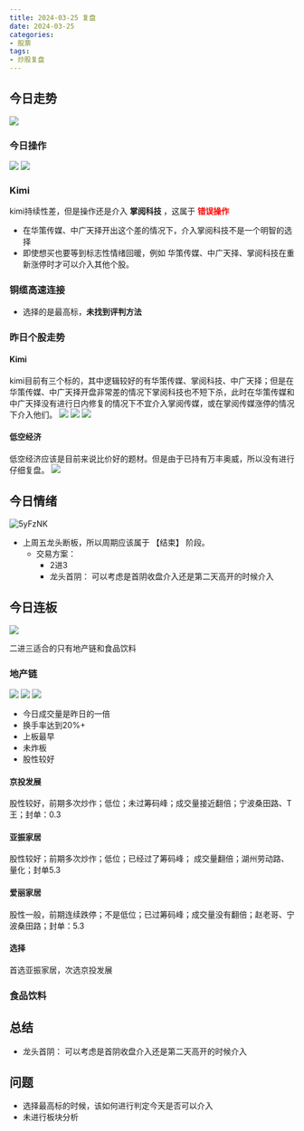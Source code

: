 ```yaml
---
title: 2024-03-25 复盘
date: 2024-03-25
categories:
- 股票
tags:
- 炒股复盘
---
```





## 今日走势
![](https://zhangjiahao-prd.oss-cn-beijing.aliyuncs.com/20240325225156.png)
### 今日操作
![](https://zhangjiahao-prd.oss-cn-beijing.aliyuncs.com/20240325223337.png)
![](https://zhangjiahao-prd.oss-cn-beijing.aliyuncs.com/20240325223422.png)
### Kimi
kimi持续性差，但是操作还是介入 **掌阅科技** ，这属于 **<font color ="red">错误操作</font>**
- 在华策传媒、中广天择开出这个差的情况下，介入掌阅科技不是一个明智的选择
- 即使想买也要等到标志性情绪回暖，例如 华策传媒、中广天择、掌阅科技在重新涨停时才可以介入其他个股。
### 铜缆高速连接
- 选择的是最高标，**未找到评判方法**

### 昨日个股走势

#### Kimi
kimi目前有三个标的，其中逻辑较好的有华策传媒、掌阅科技、中广天择；但是在华策传媒、中广天择开盘非常差的情况下掌阅科技也不短下杀，此时在华策传媒和中广天择没有进行日内修复的情况下不宜介入掌阅传媒，或在掌阅传媒涨停的情况下介入他们。
![](https://zhangjiahao-prd.oss-cn-beijing.aliyuncs.com/20240325230326.png)
![](https://zhangjiahao-prd.oss-cn-beijing.aliyuncs.com/20240325230357.png)
![](https://zhangjiahao-prd.oss-cn-beijing.aliyuncs.com/20240325230422.png)
#### 低空经济
低空经济应该是目前来说比价好的题材。但是由于已持有万丰奥威，所以没有进行仔细复盘。
![](https://zhangjiahao-prd.oss-cn-beijing.aliyuncs.com/20240325230912.png)
## 今日情绪
![5yFzNK](https://zhangjiahao-prd.oss-cn-beijing.aliyuncs.com/uPic/5yFzNK.png)
- 上周五龙头断板，所以周期应该属于 【结束】 阶段。
  - 交易方案：
    - 2进3
    - 龙头首阴： 可以考虑是首阴收盘介入还是第二天高开的时候介入

## 今日连板
![](https://zhangjiahao-prd.oss-cn-beijing.aliyuncs.com/20240325222215.png)

二进三适合的只有地产链和食品饮料
### 地产链
![](https://zhangjiahao-prd.oss-cn-beijing.aliyuncs.com/20240325231733.png)
![](https://zhangjiahao-prd.oss-cn-beijing.aliyuncs.com/20240325231809.png)
![](https://zhangjiahao-prd.oss-cn-beijing.aliyuncs.com/20240325231841.png)

- 今日成交量是昨日的一倍
- 换手率达到20%+
- 上板最早
- 未炸板
- 股性较好

#### 京投发展

股性较好，前期多次炒作；低位；未过筹码峰；成交量接近翻倍；宁波桑田路、T王；封单：0.3
#### 亚振家居
股性较好；前期多次炒作；低位；已经过了筹码峰； 成交量翻倍；湖州劳动路、量化；封单5.3

#### 爱丽家居
股性一般，前期连续跌停；不是低位；已过筹码峰；成交量没有翻倍；赵老哥、宁波桑田路；封单：5.3


#### 选择
首选亚振家居，次选京投发展

### 食品饮料

## 总结
- 龙头首阴： 可以考虑是首阴收盘介入还是第二天高开的时候介入
## 问题
- 选择最高标的时候，该如何进行判定今天是否可以介入
- 未进行板块分析
